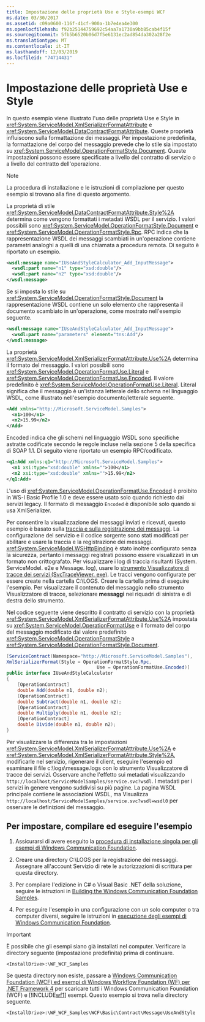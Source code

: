 ```yaml
---
title: Impostazione delle proprietà Use e Style-esempi WCF
ms.date: 03/30/2017
ms.assetid: c09a0600-116f-41cf-900a-1b7e4ea4e300
ms.openlocfilehash: f92b25144759692c54aa7a1730a9bb85cab4f15f
ms.sourcegitcommit: 5fb5b6520b06d7f5e6131ec2ad854da302a28f2e
ms.translationtype: MT
ms.contentlocale: it-IT
ms.lasthandoff: 12/03/2019
ms.locfileid: "74714431"
---
```

# <a name="setting-the-use-and-style-properties"></a>Impostazione delle proprietà Use e Style

In questo esempio viene illustrato l'uso delle proprietà Use e Style in <xref:System.ServiceModel.XmlSerializerFormatAttribute> e <xref:System.ServiceModel.DataContractFormatAttribute>. Queste proprietà influiscono sulla formattazione dei messaggi. Per impostazione predefinita, la formattazione del corpo del messaggio prevede che lo stile sia impostato su <xref:System.ServiceModel.OperationFormatStyle.Document>. Queste impostazioni possono essere specificate a livello del contratto di servizio o a livello del contratto dell'operazione.

> [!NOTE]
> La procedura di installazione e le istruzioni di compilazione per questo esempio si trovano alla fine di questo argomento.

La proprietà di stile <xref:System.ServiceModel.DataContractFormatAttribute.Style%2A> determina come vengono formattati i metadati WSDL per il servizio. I valori possibili sono <xref:System.ServiceModel.OperationFormatStyle.Document> e <xref:System.ServiceModel.OperationFormatStyle.Rpc>. RPC indica che la rappresentazione WSDL dei messaggi scambiati in un'operazione contiene parametri analoghi a quelli di una chiamata a procedura remota. Di seguito è riportato un esempio.

```xml
<wsdl:message name="IUseAndStyleCalculator_Add_InputMessage">
  <wsdl:part name="n1" type="xsd:double"/>
  <wsdl:part name="n2" type="xsd:double"/>
</wsdl:message>
```

Se si imposta lo stile su <xref:System.ServiceModel.OperationFormatStyle.Document> la rappresentazione WSDL contiene un solo elemento che rappresenta il documento scambiato in un'operazione, come mostrato nell'esempio seguente.

```xml
<wsdl:message name="IUseAndStyleCalculator_Add_InputMessage">
  <wsdl:part name="parameters" element="tns:Add"/>
</wsdl:message>
```

La proprietà <xref:System.ServiceModel.XmlSerializerFormatAttribute.Use%2A> determina il formato del messaggio. I valori possibili sono <xref:System.ServiceModel.OperationFormatUse.Literal> e <xref:System.ServiceModel.OperationFormatUse.Encoded>. Il valore predefinito è <xref:System.ServiceModel.OperationFormatUse.Literal>. Literal significa che il messaggio è un'istanza letterale dello schema nel linguaggio WSDL, come illustrato nell'esempio documento/letterale seguente.

```xml
<Add xmlns="http://Microsoft.ServiceModel.Samples">
  <n1>100</n1>
  <n2>15.99</n2>
</Add>
```

Encoded indica che gli schemi nel linguaggio WSDL sono specifiche astratte codificate secondo le regole incluse nella sezione 5 della specifica di SOAP 1.1. Di seguito viene riportato un esempio RPC/codificato.

```xml
<q1:Add xmlns:q1="http://Microsoft.ServiceModel.Samples">
  <n1 xsi:type="xsd:double" xmlns="">100</n1>
  <n2 xsi:type="xsd:double" xmlns="">15.99</n2>
</q1:Add>
```

L'uso di <xref:System.ServiceModel.OperationFormatUse.Encoded> è proibito in WS-I Basic Profile 1.0 e deve essere usato solo quando richiesto dai servizi legacy. Il formato di messaggio `Encoded` è disponibile solo quando si usa XmlSerializer.

Per consentire la visualizzazione dei messaggi inviati e ricevuti, questo esempio è basato sulla [traccia e sulla registrazione dei messaggi](tracing-and-message-logging.md). La configurazione del servizio e il codice sorgente sono stati modificati per abilitare e usare la traccia e la registrazione dei messaggi. <xref:System.ServiceModel.WSHttpBinding> è stato inoltre configurato senza la sicurezza, pertanto i messaggi registrati possono essere visualizzati in un formato non crittografato. Per visualizzare i log di traccia risultanti (System. ServiceModel. e2e e Message. log), usare lo [strumento Visualizzatore di tracce dei servizi (SvcTraceViewer. exe)](../service-trace-viewer-tool-svctraceviewer-exe.md). Le tracci vengono configurate per essere create nella cartella C:\LOGS. Creare la cartella prima di eseguire l'esempio. Per visualizzare il contenuto del messaggio nello strumento Visualizzatore di tracce, selezionare **messaggi** nei riquadri di sinistra e di destra dello strumento.

Nel codice seguente viene descritto il contratto di servizio con la proprietà <xref:System.ServiceModel.XmlSerializerFormatAttribute.Use%2A> impostata su <xref:System.ServiceModel.OperationFormatUse> e il formato del corpo del messaggio modificato dal valore predefinito <xref:System.ServiceModel.OperationFormatStyle> a <xref:System.ServiceModel.OperationFormatStyle.Document>.

```csharp
[ServiceContract(Namespace="http://Microsoft.ServiceModel.Samples"),
XmlSerializerFormat(Style = OperationFormatStyle.Rpc, 
                                 Use = OperationFormatUse.Encoded)]
public interface IUseAndStyleCalculator
{
    [OperationContract]
    double Add(double n1, double n2);
    [OperationContract]
    double Subtract(double n1, double n2);
    [OperationContract]
    double Multiply(double n1, double n2);
    [OperationContract]
    double Divide(double n1, double n2);
}
```

Per visualizzare la differenza tra le impostazioni <xref:System.ServiceModel.XmlSerializerFormatAttribute.Use%2A> e <xref:System.ServiceModel.XmlSerializerFormatAttribute.Style%2A>, modificarle nel servizio, rigenerare il client, eseguire l'esempio ed esaminare il file c:\logs\message.logs con lo strumento Visualizzatore di tracce dei servizi. Osservare anche l'effetto sui metadati visualizzando `http://localhost/ServiceModelSamples/service.svc?wsdl`. I metadati per i servizi in genere vengono suddivisi su più pagine. La pagina WSDL principale contiene le associazioni WSDL, ma Visualizza `http://localhost/ServiceModelSamples/service.svc?wsdl=wsdl0` per osservare le definizioni del messaggio.

## <a name="to-set-up-build-and-run-the-sample"></a>Per impostare, compilare ed eseguire l'esempio

1. Assicurarsi di avere eseguito la [procedura di installazione singola per gli esempi di Windows Communication Foundation](one-time-setup-procedure-for-the-wcf-samples.md).

2. Creare una directory C:\LOGS per la registrazione dei messaggi. Assegnare all'account Servizio di rete le autorizzazioni di scrittura per questa directory.

3. Per compilare l'edizione in C# o Visual Basic .NET della soluzione, seguire le istruzioni in [Building the Windows Communication Foundation Samples](building-the-samples.md).

4. Per eseguire l'esempio in una configurazione con un solo computer o tra computer diversi, seguire le istruzioni in [esecuzione degli esempi di Windows Communication Foundation](running-the-samples.md).

> [!IMPORTANT]
> È possibile che gli esempi siano già installati nel computer. Verificare la directory seguente (impostazione predefinita) prima di continuare.
>
> `<InstallDrive>:\WF_WCF_Samples`
>
> Se questa directory non esiste, passare a [Windows Communication Foundation (WCF) ed esempi di Windows Workflow Foundation (WF) per .NET Framework 4](https://www.microsoft.com/download/details.aspx?id=21459) per scaricare tutti i Windows Communication Foundation (WCF) e [!INCLUDE[wf1](../../../../includes/wf1-md.md)] esempi. Questo esempio si trova nella directory seguente.
> 
> `<InstallDrive>:\WF_WCF_Samples\WCF\Basic\Contract\Message\UseAndStyle`
